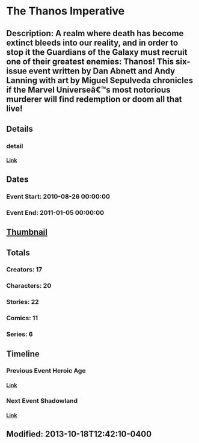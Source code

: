 # The Thanos Imperative
## Description: A realm where death has become extinct bleeds into our reality, and in order to stop it the Guardians of the Galaxy must recruit one of their greatest enemies: Thanos! This six-issue event written by Dan Abnett and Andy Lanning with art by Miguel Sepulveda chronicles if the Marvel Universeâ€™s most notorious murderer will find redemption or doom all that live!
## Details
### detail
#### [Link](http://marvel.com/comics/events/294/the_thanos_imperative?utm_campaign=apiRef&utm_source=225578a89fc76f3d20fbffda5d17a88d)
## Dates
### Event Start: 2010-08-26 00:00:00
### Event End: 2011-01-05 00:00:00
## [Thumbnail](http://i.annihil.us/u/prod/marvel/i/mg/6/40/51099f1f3d12d.jpg)
## Totals
### Creators: 17
### Characters: 20
### Stories: 22
### Comics: 11
### Series: 6
## Timeline
### Previous Event Heroic Age
#### [Link](http://gateway.marvel.com/v1/public/events/287)
### Next Event Shadowland
#### [Link](http://gateway.marvel.com/v1/public/events/59)
## Modified: 2013-10-18T12:42:10-0400